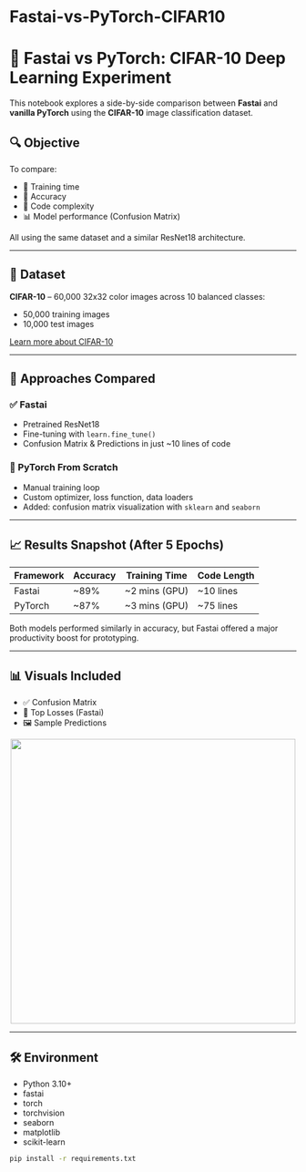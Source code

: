 # Fastai-vs-PyTorch-CIFAR10

# 🧠 Fastai vs PyTorch: CIFAR-10 Deep Learning Experiment

This notebook explores a side-by-side comparison between **Fastai** and **vanilla PyTorch** using the **CIFAR-10** image classification dataset.

## 🔍 Objective

To compare:
- 🚀 Training time
- 🎯 Accuracy
- 🔧 Code complexity
- 📊 Model performance (Confusion Matrix)

All using the same dataset and a similar ResNet18 architecture.

---

## 📁 Dataset

**CIFAR-10** – 60,000 32x32 color images across 10 balanced classes:
- 50,000 training images
- 10,000 test images

[Learn more about CIFAR-10](https://www.cs.toronto.edu/~kriz/cifar.html)

---

## 🧪 Approaches Compared

### ✅ Fastai
- Pretrained ResNet18
- Fine-tuning with `learn.fine_tune()`
- Confusion Matrix & Predictions in just ~10 lines of code

### 🧱 PyTorch From Scratch
- Manual training loop
- Custom optimizer, loss function, data loaders
- Added: confusion matrix visualization with `sklearn` and `seaborn`

---

## 📈 Results Snapshot (After 5 Epochs)

| Framework | Accuracy | Training Time | Code Length |
|-----------|----------|----------------|--------------|
| Fastai    | ~89%     | ~2 mins (GPU)  | ~10 lines    |
| PyTorch   | ~87%     | ~3 mins (GPU)  | ~75 lines    |

Both models performed similarly in accuracy, but Fastai offered a major productivity boost for prototyping.

---

## 📊 Visuals Included

- ✅ Confusion Matrix
- 🚨 Top Losses (Fastai)
- 🖼️ Sample Predictions

<p align="center">
  <img src="confusion_matrix_pytorch.png" width="500"/>
</p>

---

## 🛠️ Environment

- Python 3.10+
- fastai
- torch
- torchvision
- seaborn
- matplotlib
- scikit-learn

```bash
pip install -r requirements.txt
